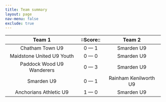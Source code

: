 ```yaml
---
title: Team summary
layout: page
nav-menu: false
exclude: true
---
```




|          Team 1           |  ::Score::  |        Team 2         |
|:-------------------------:|:-----------:|:---------------------:|
|      Chatham Town U9      | 0 &mdash; 1 |      Smarden U9       |
| Maidstone United U9 Youth | 0 &mdash; 0 |      Smarden U9       |
| Paddock Wood U9 Wanderers | 0 &mdash; 3 |      Smarden U9       |
|        Smarden U9         | 0 &mdash; 1 | Rainham Kenilworth U9 |
|  Anchorians Athletic U9   | 1 &mdash; 0 |      Smarden U9       |

 <br /><br /><br />
